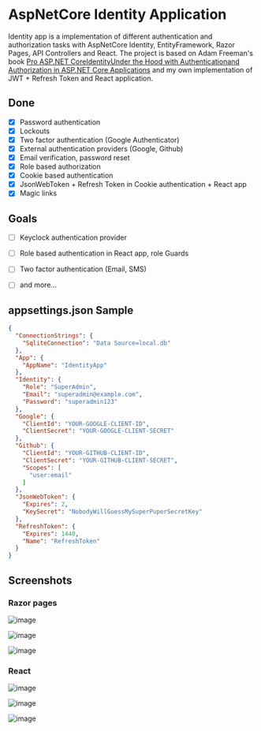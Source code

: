 # AspNetCore Identity Application

Identity app is a implementation of different authentication and authorization tasks with AspNetCore Identity, EntityFramework, Razor Pages, API Controllers and React. The project is based on Adam Freeman's book [Pro ASP.NET CoreIdentityUnder the Hood with Authenticationand Authorization in ASP.NET Core Applications](https://www.amazon.com/ASP-NET-Core-Identity-Authentication-Authorization/dp/1484268571) and my own implementation of JWT + Refresh Token and React application.

## Done
- [x] Password authentication
- [x] Lockouts
- [x] Two factor authentication (Google Authenticator)
- [x] External authentication providers (Google, Github)
- [x] Email verification, password reset 
- [x] Role based authorization
- [x] Cookie based authentication
- [x] JsonWebToken + Refresh Token in Cookie authentication + React app
- [x] Magic links
      
## Goals
- [ ] Keyclock authentication provider
- [ ] Role based authentication in React app, role Guards
- [ ] Two factor authentication (Email, SMS)
- [ ] and more...


## appsettings.json Sample
```json
{
  "ConnectionStrings": {
    "SqliteConnection": "Data Source=local.db"
  },
  "App": {
    "AppName": "IdentityApp"
  },
  "Identity": {
    "Role": "SuperAdmin",
    "Email": "superadmin@example.com",
    "Password": "superadmin123"
  },
  "Google": {
    "ClientId": "YOUR-GOOGLE-CLIENT-ID",
    "ClientSecret": "YOUR-GOOGLE-CLIENT-SECRET"
  },
  "Github": {
    "ClientId": "YOUR-GITHUB-CLIENT-ID",
    "ClientSecret": "YOUR-GITHUB-CLIENT-SECRET",
    "Scopes": [
      "user:email"
    ]
  },
  "JsonWebToken": {
    "Expires": 2,
    "KeySecret": "NobodyWillGuessMySuperPuperSecretKey"
  },
  "RefreshToken": {
    "Expires": 1440,
    "Name": "RefreshToken"
  }
}
```
## Screenshots

### Razor pages

![image](https://github.com/aleksandrmakarov-dev/IdentityApp/assets/128474912/2e1fb329-7897-42c2-ba30-cd77bd1fbee5)

![image](https://github.com/aleksandrmakarov-dev/IdentityApp/assets/128474912/a063c982-066e-4062-815b-0251503fba63)

![image](https://github.com/aleksandrmakarov-dev/IdentityApp/assets/128474912/ca4f0159-567a-4b98-88b2-158b8a669359)

### React

![image](https://github.com/aleksandrmakarov-dev/IdentityApp/assets/128474912/2848a254-5685-4e64-b577-21fae76ffd3d)

![image](https://github.com/aleksandrmakarov-dev/IdentityApp/assets/128474912/0575323c-662a-4326-989c-2789d58dd300)

![image](https://github.com/aleksandrmakarov-dev/IdentityApp/assets/128474912/d23e95d8-33a7-4e79-a3d5-6379473a6b13)

